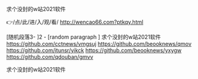 
求个没封的w站2021软件




👉/点/此/进/入/观/看/ http://wencao66.com?ptkqy.html




[随机段落3-
]2 - [random paragraph
]
求个没封的w站2021软件 https://github.com/cctnews/vmgsuj
https://github.com/beooknews/qmov
https://github.com/itunsr/yikck
https://github.com/beooknews/yxygw
https://github.com/qdouban/gmvv





求个没封的w站2021软件
